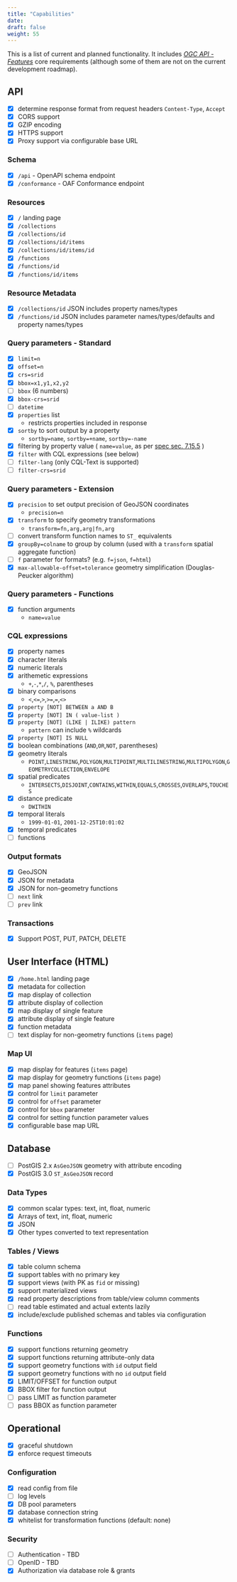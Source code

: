 ```yaml
---
title: "Capabilities"
date:
draft: false
weight: 55
---
```


This is a list of current and planned functionality.
It includes [*OGC API - Features*](http://docs.opengeospatial.org/is/17-069r3/17-069r3.html) core requirements (although some of them are not on the current development roadmap).

## API

- [x] determine response format from request headers `Content-Type`, `Accept`
- [x] CORS support
- [x] GZIP encoding
- [x] HTTPS support
- [x] Proxy support via configurable base URL

### Schema

- [x] `/api` - OpenAPI schema endpoint
- [x] `/conformance` - OAF Conformance endpoint

### Resources

- [x] `/` landing page
- [x] `/collections`
- [x] `/collections/id`
- [x] `/collections/id/items`
- [x] `/collections/id/items/id`
- [x] `/functions`
- [x] `/functions/id`
- [x] `/functions/id/items`

### Resource Metadata

- [x] `/collections/id` JSON includes property names/types
- [x] `/functions/id` JSON includes parameter names/types/defaults and property names/types

### Query parameters - Standard

- [x] `limit=n`
- [x] `offset=n`
- [x] `crs=srid`
- [x] `bbox=x1,y1,x2,y2`
- [ ] `bbox` (6 numbers)
- [x] `bbox-crs=srid`
- [ ] `datetime`
- [x] `properties` list
  - restricts properties included in response
- [x] `sortby` to sort output by a property
  - `sortby=name`, `sortby=+name`, `sortby=-name`
- [x] filtering by property value ( `name=value`, as per [spec sec. 7.15.5](http://docs.opengeospatial.org/is/17-069r3/17-069r3.html#_parameters_for_filtering_on_feature_properties) )
- [x] `filter` with CQL expressions (see below)
- [ ] `filter-lang` (only CQL-Text is supported)
- [ ] `filter-crs=srid`

### Query parameters - Extension

- [x] `precision` to set output precision of GeoJSON coordinates
  - `precision=n`
- [x] `transform` to specify geometry transformations
  - `transform=fn,arg,arg|fn,arg`
- [ ] convert transform function names to `ST_` equivalents
- [x] `groupBy=colname` to group by column (used with a `transform` spatial aggregate function)
- [ ] `f` parameter for formats?  (e.g. `f=json`, `f=html`)
- [x] `max-allowable-offset=tolerance` geometry simplification (Douglas-Peucker algorithm)

### Query parameters - Functions

- [x] function arguments
  - `name=value`

### CQL expressions

- [x] property names
- [x] character literals
- [x] numeric literals
- [x] arithemetic expressions
  - `+`,`-`,`*`,`/`, `%`, parentheses
- [x] binary comparisons
  - `<`,`<=`,`>`,`>=`,`=`,`<>`
- [x] `property [NOT] BETWEEN a AND B`
- [x] `property [NOT] IN ( value-list )`
- [x] `property [NOT] (LIKE | ILIKE) pattern`
  - `pattern` can include `%` wildcards
- [x] `property [NOT] IS NULL`
- [x] boolean combinations (`AND`,`OR`,`NOT`, parentheses)
- [x] geometry literals
  - `POINT`,`LINESTRING`,`POLYGON`,`MULTIPOINT`,`MULTILINESTRING`,`MULTIPOLYGON`,`GEOMETRYCOLLECTION`,`ENVELOPE`
- [x] spatial predicates
  - `INTERSECTS`,`DISJOINT`,`CONTAINS`,`WITHIN`,`EQUALS`,`CROSSES`,`OVERLAPS`,`TOUCHES`
- [x] distance predicate
  - `DWITHIN`
- [x] temporal literals
  - `1999-01-01`, `2001-12-25T10:01:02`
- [x] temporal predicates
- [ ] functions

### Output formats

- [x] GeoJSON
- [x] JSON for metadata
- [x] JSON for non-geometry functions
- [ ] `next` link
- [ ] `prev` link

### Transactions

- [X] Support POST, PUT, PATCH, DELETE

## User Interface (HTML)

- [x] `/home.html` landing page
- [x] metadata for collection
- [x] map display of collection
- [x] attribute display of collection
- [x] map display of single feature
- [x] attribute display of single feature
- [x] function metadata
- [ ] text display for non-geometry functions (`items` page)

### Map UI

- [x] map display for features (`items` page)
- [x] map display for geometry functions (`items` page)
- [x] map panel showing features attributes
- [x] control for `limit` parameter
- [x] control for `offset` parameter
- [x] control for `bbox` parameter
- [x] control for setting function parameter values
- [x] configurable base map URL

## Database

- [ ] PostGIS 2.x `AsGeoJSON` geometry with attribute encoding
- [x] PostGIS 3.0 `ST_AsGeoJSON` record

### Data Types

- [x] common scalar types: text, int, float, numeric
- [x] Arrays of text, int, float, numeric
- [x] JSON
- [x] Other types converted to text representation

### Tables / Views

- [x] table column schema
- [x] support tables with no primary key
- [x] support views (with PK as `fid` or missing)
- [x] support materialized views
- [x] read property descriptions from table/view column comments
- [ ] read table estimated and actual extents lazily
- [X] include/exclude published schemas and tables via configuration

### Functions

- [x] support functions returning geometry
- [x] support functions returning attribute-only data
- [x] support geometry functions with `id` output field
- [x] support geometry functions with no `id` output field
- [x] LIMIT/OFFSET for function output
- [x] BBOX filter for function output
- [ ] pass LIMIT as function parameter
- [ ] pass BBOX as function parameter

## Operational

- [x] graceful shutdown
- [x] enforce request timeouts

### Configuration

- [x] read config from file
- [ ] log levels
- [x] DB pool parameters
- [x] database connection string
- [x] whitelist for transformation functions (default: none)

### Security

- [ ] Authentication - TBD
- [ ] OpenID - TBD
- [x] Authorization via database role & grants
